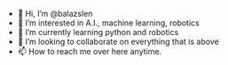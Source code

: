 - 👋 Hi, I’m @balazslen
- 👀 I’m interested in A.I., machine learning, robotics
- 🌱 I’m currently learning python and robotics
- 💞️ I’m looking to collaborate on everything that is above
- 📫 How to reach me over here anytime.

<!---
balazslen/balazslen is a ✨ special ✨ repository because its `README.md` (this file) appears on your GitHub profile.
You can click the Preview link to take a look at your changes.
--->
